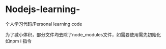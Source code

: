 # Nodejs-learning-
个人学习代码/Personal learning code

为了减小体积，部分文件均去除了node_modules文件，如需要使用需先初始化 如npm i 指令

